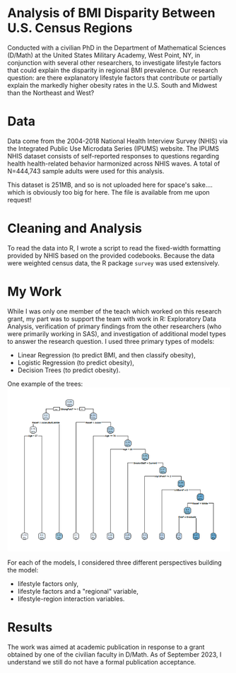 # Analysis of BMI Disparity Between U.S. Census Regions

Conducted with a civilian PhD in the Department of Mathematical Sciences (D/Math) at the United States Military Academy, West Point, NY, in conjunction with several other researchers, to investigate lifestyle factors that could explain the disparity in  regional BMI prevalence. Our research question: are there explanatory lifestyle factors that contribute or partially explain the markedly higher obesity rates in the U.S. South and Midwest than the Northeast and West? 

# Data
Data come from the 2004-2018 National Health Interview Survey (NHIS) via the Integrated Public Use Microdata Series (IPUMS) website. The IPUMS NHIS dataset consists of self-reported responses to questions regarding health health-related behavior harmonized across NHIS waves.  A total of N=444,743 sample adults  were used for this analysis.

This dataset is 251MB, and so is not uploaded here for space's sake.... which is obviously too big for here. The file is available from me upon request!

# Cleaning and Analysis
To read the data into R, I wrote a script to read the fixed-width formatting provided by NHIS based on the provided codebooks. Because the data were weighted census data, the R package `survey` was used extensively. 

# My Work
While I was only one member of the teach which worked on this research grant, my part was to support the team with work in R: Exploratory Data Analysis, verification of primary findings from the other researchers (who were primarily working in SAS), and investigation of additional model types to answer the research question. I used three primary types of models:
- Linear Regression (to predict BMI, and then classify obesity),
- Logistic Regression (to predict obesity),
- Decision Trees (to predict obesity).

One example of the trees:  
![Tree Visualization](/images/tree1.png)

For each of the models, I considered three different perspectives building the model:
- lifestyle factors only,
- lifestyle factors and a "regional" variable,
- lifestyle-region interaction variables.

# Results
The work was aimed at academic publication in response to a grant obtained by one of the civilian faculty in D/Math. As of September 2023, I understand we still do not have a formal publication acceptance. 
